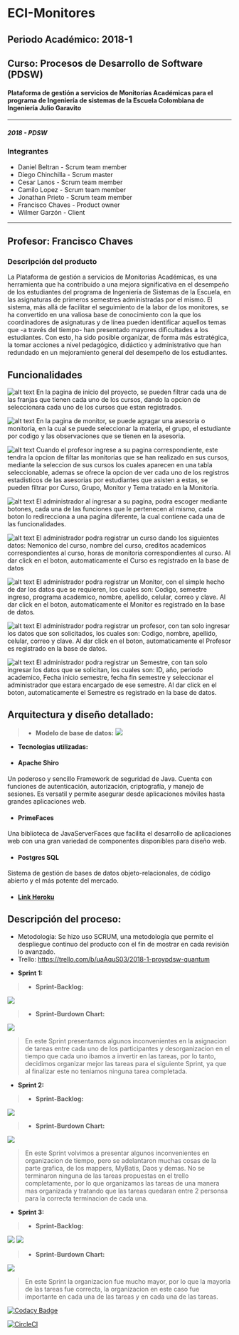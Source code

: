 # ECI-Monitores
## Periodo Académico: 2018-1<br />
## Curso: Procesos de Desarrollo de Software (PDSW)<br />
#### Plataforma de gestión a servicios de Monitorías Académicas para el programa de Ingeniería de sistemas de la Escuela Colombiana de Ingeniería Julio Garavito
---

##### 2018 - PDSW

### Integrantes
- Daniel Beltran - Scrum team member
- Diego Chinchilla - Scrum master
- Cesar Lanos - Scrum team member
- Camilo Lopez - Scrum team member
- Jonathan Prieto - Scrum team member
- Francisco Chaves - Product owner
- Wilmer Garzón - Client
---
## Profesor: Francisco Chaves<br />
### Descripción del producto
La Plataforma de gestión a servicios de Monitorias Académicas, es una herramienta que ha contribuido a una mejora significativa en el desempeño de los estudiantes del programa de Ingeniería de Sistemas de la Escuela, en las asignaturas de primeros semestres administradas por el mismo. El sistema, más allá de facilitar el seguimiento de la labor de los monitores, se ha convertido en una valiosa base de conocimiento con la que los coordinadores de asignaturas y de línea pueden identificar aquellos temas que -a través del tiempo- han presentado mayores dificultades a los estudiantes. Con esto, ha sido posible organizar, de forma más estratégica, la tomar acciones a nivel pedagógico, didáctico y administrativo que han redundado en un mejoramiento general del desempeño de los estudiantes.

## Funcionalidades
![alt text](https://github.com/2018-1-PROYPDSW-QUANTUM/2018-1-PROYPDSW/blob/master/Inicio.PNG)
En la pagina de inicio del proyecto, se pueden filtrar cada una de las franjas que tienen cada uno de los cursos, dando la opcion de seleccionara cada uno de los cursos que estan registrados.

![alt text](https://github.com/2018-1-PROYPDSW-QUANTUM/2018-1-PROYPDSW/blob/master/Monitoria.PNG)
En la pagina de monitor, se puede agragar una asesoria o monitoria, en la cual se puede seleccionar la materia, el grupo, el estudiante por codigo y las observaciones que se tienen en la asesoria.

![alt text](https://github.com/2018-1-PROYPDSW-QUANTUM/2018-1-PROYPDSW/blob/master/Profesor.PNG)
Cuando el profesor ingrese a su pagina correspondiente, este tendra la opcion de filtar las monitorias que se han realizado en sus cursos, mediante la seleccion de sus cursos los cuales aparecen en una tabla seleccionable, ademas se ofrece la opcion de ver cada uno de los registros estadisticos de las asesorias por estudiantes que asisten a estas, se pueden filtrar por Curso, Grupo, Monitor y Tema tratado en la Monitoria.

![alt text](https://github.com/2018-1-PROYPDSW-QUANTUM/2018-1-PROYPDSW/blob/master/Administrador.PNG)
El administrador al ingresar a su pagina, podra escoger mediante botones, cada una de las funciones que le pertenecen al mismo, cada boton lo redirecciona a una pagina diferente, la cual contiene cada una de las funcionalidades.

![alt text](https://github.com/2018-1-PROYPDSW-QUANTUM/2018-1-PROYPDSW/blob/master/registrarCurso.PNG)
El administrador podra registrar un curso dando los siguientes datos: Nemonico del curso, nombre del curso, creditos academicos correspondientes al curso, horas de monitoria correspondientes al curso. Al dar click en el boton, automaticamente el Curso es registrado en la base de datos

![alt text](https://github.com/2018-1-PROYPDSW-QUANTUM/2018-1-PROYPDSW/blob/master/registrarMonitor.PNG)
El administrador podra registrar un Monitor, con el simple hecho de dar los datos que se requieren, los cuales son: Codigo, semestre ingreso, programa academico, nombre, apellido, celular, correo y clave. Al dar click en el boton, automaticamente el Monitor es registrado en la base de datos.

![alt text](https://github.com/2018-1-PROYPDSW-QUANTUM/2018-1-PROYPDSW/blob/master/registrarProfesor.PNG)
El administrador podra registrar un profesor, con tan solo ingresar los datos que son solicitados, los cuales son: Codigo, nombre, apellido, celular, correo y clave. Al dar click en el boton, automaticamente el Profesor es registrado en la base de datos.

![alt text](https://github.com/2018-1-PROYPDSW-QUANTUM/2018-1-PROYPDSW/blob/master/registrarSemestre.PNG)
El administrador podra registrar un Semestre, con tan solo ingresar los datos que se solicitan, los cuales son: ID, año, periodo academico, Fecha inicio semestre, fecha fin semestre y seleccionar el administrador que estara encargado de ese semestre. Al dar click en el boton, automaticamente el Semestre es registrado en la base de datos.

## Arquitectura y diseño detallado:<br />
> - **Modelo de base de datos:**
![](https://github.com/2018-1-PROYPDSW-QUANTUM/2018-1-PROYPDSW/blob/master/Modelo%20Base%20de%20datos.png)

- **Tecnologias utilizadas:**

- #### Apache Shiro  
Un poderoso y sencillo Framework de seguridad de Java. Cuenta con funciones de autenticación, autorización, criptografía, y manejo de sesiones. Es versatil y permite asegurar desde aplicaciones móviles hasta grandes aplicaciones web.

- #### PrimeFaces 
Una biblioteca de JavaServerFaces que facilita el desarrollo de aplicaciones web con una gran variedad de componentes disponibles para diseño web.

- #### Postgres SQL
Sistema de gestión de bases de datos objeto-relacionales, de código abierto y el más potente del mercado.

- #### [Link Heroku](https://pdswproyectoquantum.herokuapp.com/)

## Descripción del proceso:<br />
* Metodología: Se hizo uso SCRUM, una metodología que permite el despliegue continuo del producto con el fin de mostrar en cada revisión  lo avanzado.<br />
* Trello: https://trello.com/b/uaAquS03/2018-1-proypdsw-quantum<br />

- **Sprint 1:**
> - **Sprint-Backlog:**

![](https://github.com/2018-1-PROYPDSW-QUANTUM/2018-1-PROYPDSW/blob/master/Sprint1.PNG)

> - **Sprint-Burdown Chart:**

![](https://github.com/2018-1-PROYPDSW-QUANTUM/2018-1-PROYPDSW/blob/master/Burn1.PNG)

>En este Sprint presentamos algunos inconvenientes en la asignacion de tareas entre cada uno de los participantes y desorganizacion en el tiempo que cada uno ibamos a invertir en las tareas, por lo tanto, decidimos organizar mejor las tareas para el siguiente Sprint, ya que al finalizar este no teniamos ninguna tarea completada.

- **Sprint 2:**
> - **Sprint-Backlog:**

![](https://github.com/2018-1-PROYPDSW-QUANTUM/2018-1-PROYPDSW/blob/master/Sprint2.PNG)

> - **Sprint-Burdown Chart:**

![](https://github.com/2018-1-PROYPDSW-QUANTUM/2018-1-PROYPDSW/blob/master/Burn2.PNG)

>En este Sprint volvimos a presentar algunos inconvenientes en organizacion de tiempo, pero se adelantaron muchas cosas de la parte grafica, de los mappers, MyBatis, Daos y demas. No se terminaron ninguna de las tareas propuestas en el trello completamente, por lo que organizamos las tareas de una manera mas organizada y tratando que las tareas quedaran entre 2 personsa para la correcta terminacion de cada una.

- **Sprint 3:**
> - **Sprint-Backlog:**

![](https://github.com/2018-1-PROYPDSW-QUANTUM/2018-1-PROYPDSW/blob/master/Sprint3.PNG)
![](https://github.com/2018-1-PROYPDSW-QUANTUM/2018-1-PROYPDSW/blob/master/Sprint3[1].PNG)

> - **Sprint-Burdown Chart:**

![](https://github.com/2018-1-PROYPDSW-QUANTUM/2018-1-PROYPDSW/blob/master/Burn3.PNG)

>En este Sprint la organizacion fue mucho mayor, por lo que la mayoria de las tareas fue correcta, la organizacion en este caso fue importante en cada una de las tareas y en cada una de las tareas.

[![Codacy Badge](https://api.codacy.com/project/badge/Grade/21db71efa3e4472bb82a3a658f9e332c)](https://www.codacy.com/app/DanBeltF/2018-1-PROYPDSW?utm_source=github.com&amp;utm_medium=referral&amp;utm_content=2018-1-PROYPDSW-QUANTUM/2018-1-PROYPDSW&amp;utm_campaign=Badge_Grade)

[![CircleCI](https://circleci.com/gh/2018-1-PROYPDSW-QUANTUM/2018-1-PROYPDSW.svg?style=svg)](https://circleci.com/gh/2018-1-PROYPDSW-QUANTUM/2018-1-PROYPDSW)
